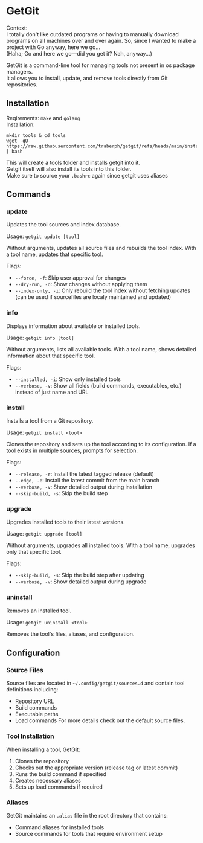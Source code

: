 # GetGit

Context:  
I totally don't like outdated programs or having to manually download programs on all machines over and over again. So, since I wanted to make a project with Go anyway, here we go...  
(Haha; Go and here we go—did you get it? Nah, anyway...)


GetGit is a command-line tool for managing tools not present in os package managers.  
It allows you to install, update, and remove tools directly from Git repositories.  

## Installation

Reqirements: `make` and  `golang`  
Installation: 
```
mkdir tools & cd tools
wget -qO- https://raw.githubusercontent.com/traberph/getgit/refs/heads/main/install.sh | bash
```
This will create a tools folder and installs getgit into it.  
Getgit itself will also install its tools into this folder.  
Make sure to source your `.bashrc` again since getgit uses aliases

## Commands

### update
Updates the tool sources and index database.

Usage: `getgit update [tool]`

Without arguments, updates all source files and rebuilds the tool index. With a tool name, updates that specific tool.

Flags:
- `--force, -f`: Skip user approval for changes
- `--dry-run, -d`: Show changes without applying them
- `--index-only, -i`: Only rebuild the tool index without fetching updates (can be used if sourcefiles are localy maintained and updated)

### info
Displays information about available or installed tools.

Usage: `getgit info [tool]`

Without arguments, lists all available tools. With a tool name, shows detailed information about that specific tool.

Flags:
- `--installed, -i`: Show only installed tools
- `--verbose, -v`: Show all fields (build commands, executables, etc.) instead of just name and URL

### install
Installs a tool from a Git repository.

Usage: `getgit install <tool>`

Clones the repository and sets up the tool according to its configuration. If a tool exists in multiple sources, prompts for selection.

Flags:
- `--release, -r`: Install the latest tagged release (default)
- `--edge, -e`: Install the latest commit from the main branch
- `--verbose, -v`: Show detailed output during installation
- `--skip-build, -s`: Skip the build step

### upgrade
Upgrades installed tools to their latest versions.

Usage: `getgit upgrade [tool]`

Without arguments, upgrades all installed tools. With a tool name, upgrades only that specific tool.

Flags:
- `--skip-build, -s`: Skip the build step after updating
- `--verbose, -v`: Show detailed output during upgrade

### uninstall
Removes an installed tool.

Usage: `getgit uninstall <tool>`

Removes the tool's files, aliases, and configuration.


## Configuration

### Source Files
Source files are located in `~/.config/getgit/sources.d` and contain tool definitions including:
- Repository URL
- Build commands
- Executable paths
- Load commands
For more details check out the default source files.

### Tool Installation
When installing a tool, GetGit:
1. Clones the repository
2. Checks out the appropriate version (release tag or latest commit)
3. Runs the build command if specified
4. Creates necessary aliases
5. Sets up load commands if required

### Aliases
GetGit maintains an `.alias` file in the root directory that contains:
- Command aliases for installed tools
- Source commands for tools that require environment setup

